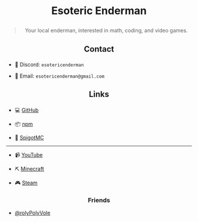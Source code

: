 # <p style="text-align:center;"> Esoteric Enderman </p>

> <p style="text-align:center;"> Your local enderman, interested in math, coding, and video games. </p>

## <p style="text-align:center;"> Contact </p>

- 💬 Discord: `esotericenderman`

- 📧 Email: `esotericenderman@gmail.com`

## <p style="text-align:center;"> Links </p>

- 💻 [GitHub](https://www.github.com/EsotericEnderman)

- 📦 [npm](https://www.npmjs.com/~esotericenderman)

- 🧱 [SpigotMC](https://www.spigotmc.org/members/esotericenderman.2123396/)

___

- 📹 [YouTube](https://www.youtube.com/@esotericenderman)

- ⛏️ [Minecraft](https://namemc.com/profile/EsotericEnderman.1)

- 🎮 [Steam](https://steamcommunity.com/id/esotericenderman/)

### <p style="text-align:center;"> Friends </p>

- [@rolyPolyVole](https://github.com/rolyPolyVole)
